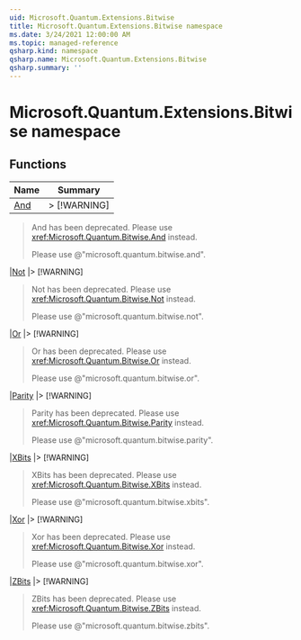 ```yaml
---
uid: Microsoft.Quantum.Extensions.Bitwise
title: Microsoft.Quantum.Extensions.Bitwise namespace
ms.date: 3/24/2021 12:00:00 AM
ms.topic: managed-reference
qsharp.kind: namespace
qsharp.name: Microsoft.Quantum.Extensions.Bitwise
qsharp.summary: ''
---
```


# Microsoft.Quantum.Extensions.Bitwise namespace




<!-- summaries -->


## Functions

| Name | Summary |
|------|---------|
|[And](xref:Microsoft.Quantum.Extensions.Bitwise.And) |> [!WARNING]
> And has been deprecated. Please use <xref:Microsoft.Quantum.Bitwise.And> instead.
>
> Please use @"microsoft.quantum.bitwise.and".


|[Not](xref:Microsoft.Quantum.Extensions.Bitwise.Not) |> [!WARNING]
> Not has been deprecated. Please use <xref:Microsoft.Quantum.Bitwise.Not> instead.
>
> Please use @"microsoft.quantum.bitwise.not".


|[Or](xref:Microsoft.Quantum.Extensions.Bitwise.Or) |> [!WARNING]
> Or has been deprecated. Please use <xref:Microsoft.Quantum.Bitwise.Or> instead.
>
> Please use @"microsoft.quantum.bitwise.or".


|[Parity](xref:Microsoft.Quantum.Extensions.Bitwise.Parity) |> [!WARNING]
> Parity has been deprecated. Please use <xref:Microsoft.Quantum.Bitwise.Parity> instead.
>
> Please use @"microsoft.quantum.bitwise.parity".


|[XBits](xref:Microsoft.Quantum.Extensions.Bitwise.XBits) |> [!WARNING]
> XBits has been deprecated. Please use <xref:Microsoft.Quantum.Bitwise.XBits> instead.
>
> Please use @"microsoft.quantum.bitwise.xbits".


|[Xor](xref:Microsoft.Quantum.Extensions.Bitwise.Xor) |> [!WARNING]
> Xor has been deprecated. Please use <xref:Microsoft.Quantum.Bitwise.Xor> instead.
>
> Please use @"microsoft.quantum.bitwise.xor".


|[ZBits](xref:Microsoft.Quantum.Extensions.Bitwise.ZBits) |> [!WARNING]
> ZBits has been deprecated. Please use <xref:Microsoft.Quantum.Bitwise.ZBits> instead.
>
> Please use @"microsoft.quantum.bitwise.zbits".



<!-- /summaries -->
